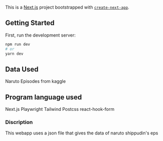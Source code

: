 This is a [Next.js](https://nextjs.org/) project bootstrapped with [`create-next-app`](https://github.com/vercel/next.js/tree/canary/packages/create-next-app).

## Getting Started

First, run the development server:

```bash
npm run dev
# or
yarn dev
```

## Data Used

Naruto Episodes from kaggle

## Program language used

Next.js
Playwright
Tailwind
Postcss
react-hook-form

### Discription

This webapp uses a json file that gives the data of naruto shippudin's eps


